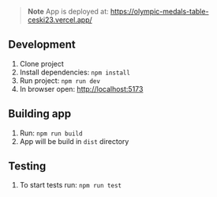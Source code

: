 > **Note**
> App is deployed at: https://olympic-medals-table-ceski23.vercel.app/

## Development

1. Clone project
2. Install dependencies: `npm install`
3. Run project: `npm run dev`
4. In browser open: [http://localhost:5173](http://localhost:5173)

## Building app

1. Run: `npm run build`
2. App will be build in `dist` directory

## Testing

1. To start tests run: `npm run test`
